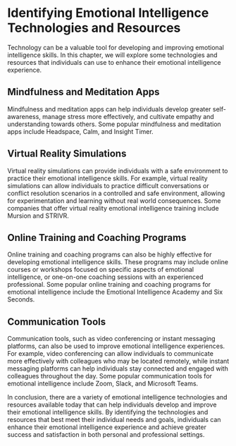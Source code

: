 Identifying Emotional Intelligence Technologies and Resources
==========================================================================================================================

Technology can be a valuable tool for developing and improving emotional intelligence skills. In this chapter, we will explore some technologies and resources that individuals can use to enhance their emotional intelligence experience.

Mindfulness and Meditation Apps
-------------------------------

Mindfulness and meditation apps can help individuals develop greater self-awareness, manage stress more effectively, and cultivate empathy and understanding towards others. Some popular mindfulness and meditation apps include Headspace, Calm, and Insight Timer.

Virtual Reality Simulations
---------------------------

Virtual reality simulations can provide individuals with a safe environment to practice their emotional intelligence skills. For example, virtual reality simulations can allow individuals to practice difficult conversations or conflict resolution scenarios in a controlled and safe environment, allowing for experimentation and learning without real world consequences. Some companies that offer virtual reality emotional intelligence training include Mursion and STRIVR.

Online Training and Coaching Programs
-------------------------------------

Online training and coaching programs can also be highly effective for developing emotional intelligence skills. These programs may include online courses or workshops focused on specific aspects of emotional intelligence, or one-on-one coaching sessions with an experienced professional. Some popular online training and coaching programs for emotional intelligence include the Emotional Intelligence Academy and Six Seconds.

Communication Tools
-------------------

Communication tools, such as video conferencing or instant messaging platforms, can also be used to improve emotional intelligence experiences. For example, video conferencing can allow individuals to communicate more effectively with colleagues who may be located remotely, while instant messaging platforms can help individuals stay connected and engaged with colleagues throughout the day. Some popular communication tools for emotional intelligence include Zoom, Slack, and Microsoft Teams.

In conclusion, there are a variety of emotional intelligence technologies and resources available today that can help individuals develop and improve their emotional intelligence skills. By identifying the technologies and resources that best meet their individual needs and goals, individuals can enhance their emotional intelligence experience and achieve greater success and satisfaction in both personal and professional settings.
